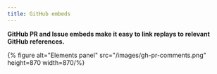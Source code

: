 ```yaml
---
title: GitHub embeds
---
```

**GitHub PR and Issue embeds make it easy to link replays to relevant GitHub references.**

{% figure alt="Elements panel" src="/images/gh-pr-comments.png" height=870 width=870/%}
